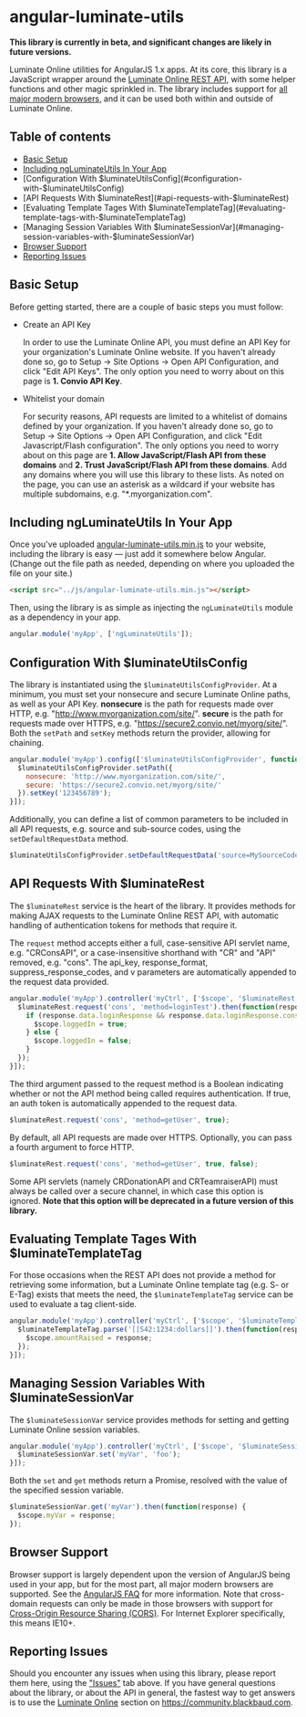 # angular-luminate-utils

**This library is currently in beta, and significant changes are likely in future versions.**

Luminate Online utilities for AngularJS 1.x apps. At its core, this library is a JavaScript wrapper around 
the [Luminate Online REST API](http://open.convio.com/api), with some helper functions and other magic 
sprinkled in. The library includes support for [all major modern browsers](#browser-support), and it can be 
used both within and outside of Luminate Online.

## Table of contents

- [Basic Setup](#basic-setup)
- [Including ngLuminateUtils In Your App](#including-ngLuminateUtils-in-your-app)
- [Configuration With $luminateUtilsConfig](#configuration-with-$luminateUtilsConfig)
- [API Requests With $luminateRest](#api-requests-with-$luminateRest)
- [Evaluating Template Tages With $luminateTemplateTag](#evaluating-template-tags-with-$luminateTemplateTag)
- [Managing Session Variables With $luminateSessionVar](#managing-session-variables-with-$luminateSessionVar)
- [Browser Support](#browser-support)
- [Reporting Issues](#reporting-issues)

## Basic Setup

Before getting started, there are a couple of basic steps you must follow:

 * Create an API Key
   
   In order to use the Luminate Online API, you must define an API Key for your organization's Luminate Online 
   website. If you haven't already done so, go to Setup -> Site Options -> Open API Configuration, and click 
   "Edit API Keys". The only option you need to worry about on this page is **1. Convio API Key**.
 
 * Whitelist your domain
   
   For security reasons, API requests are limited to a whitelist of domains defined by your organization. If you 
   haven't already done so, go to Setup -> Site Options -> Open API Configuration, and click 
   "Edit Javascript/Flash configuration". The only options you need to worry about on this page are 
   **1. Allow JavaScript/Flash API from these domains** and **2. Trust JavaScript/Flash API from these domains**. 
   Add any domains where you will use this library to these lists. As noted on the page, you can use an asterisk 
   as a wildcard if your website has multiple subdomains, e.g. "\*.myorganization.com".

## Including ngLuminateUtils In Your App

Once you've uploaded 
[angular-luminate-utils.min.js](https://github.com/noahcooper/angular-luminate-utils/blob/master/angular-luminate-utils.min.js) 
to your website, including the library is easy &mdash; just add it somewhere below Angular. 
(Change out the file path as needed, depending on where you uploaded the file on your site.)

```  html
<script src="../js/angular-luminate-utils.min.js"></script>
```

Then, using the library is as simple as injecting the `ngLuminateUtils` module as a dependency in your app.

``` js
angular.module('myApp', ['ngLuminateUtils']);
```

## Configuration With $luminateUtilsConfig

The library is instantiated using the `$luminateUtilsConfigProvider`. At a minimum, you must set your 
nonsecure and secure Luminate Online paths, as well as your API Key. **nonsecure** is the path for requests 
made over HTTP, e.g. "http://www.myorganization.com/site/". **secure** is the path for requests made over HTTPS, 
e.g. "https://secure2.convio.net/myorg/site/". Both the `setPath` and `setKey` methods return the provider, 
allowing for chaining.

``` js
angular.module('myApp').config(['$luminateUtilsConfigProvider', function($luminateUtilsConfigProvider) {
  $luminateUtilsConfigProvider.setPath({
    nonsecure: 'http://www.myorganization.com/site/', 
    secure: 'https://secure2.convio.net/myorg/site/'
  }).setKey('123456789');
}]);
```

Additionally, you can define a list of common parameters to be included in all API requests, e.g. source and 
sub-source codes, using the `setDefaultRequestData` method.

``` js
$luminateUtilsConfigProvider.setDefaultRequestData('source=MySourceCode');
```

## API Requests With $luminateRest

The `$luminateRest` service is the heart of the library. It provides methods for making AJAX requests to the 
Luminate Online REST API, with automatic handling of authentication tokens for methods that require it.

The `request` method accepts either a full, case-sensitive API servlet name, e.g. "CRConsAPI", or a 
case-insensitive shorthand with "CR" and "API" removed, e.g. "cons". The api_key, response_format, 
suppress_response_codes, and v parameters are automatically appended to the request data provided.

``` js
angular.module('myApp').controller('myCtrl', ['$scope', '$luminateRest', function($scope, $luminateRest) {
  $luminateRest.request('cons', 'method=loginTest').then(function(response) {
    if (response.data.loginResponse && response.data.loginResponse.cons_id && response.data.loginResponse.cons_id > 0) {
      $scope.loggedIn = true;
    } else {
      $scope.loggedIn = false;
    }
  });
}]);
```

The third argument passed to the request method is a Boolean indicating whether or not the API method being 
called requires authentication. If true, an auth token is automatically appended to the request data.

``` js
$luminateRest.request('cons', 'method=getUser', true);
```

By default, all API requests are made over HTTPS. Optionally, you can pass a fourth argument to force HTTP.

``` js
$luminateRest.request('cons', 'method=getUser', true, false);
```

Some API servlets (namely CRDonationAPI and CRTeamraiserAPI) must always be called over a secure channel, in 
which case this option is ignored. **Note that this option will be deprecated in a future version of this library.**

## Evaluating Template Tages With $luminateTemplateTag

For those occasions when the REST API does not provide a method for retrieving some information, but a Luminate Online 
template tag (e.g. S- or E-Tag) exists that meets the need, the `$luminateTemplateTag` service can be used to 
evaluate a tag client-side. 

``` js
angular.module('myApp').controller('myCtrl', ['$scope', '$luminateTemplateTag', function($scope, $luminateTemplateTag) {
  $luminateTemplateTag.parse('[[S42:1234:dollars]]').then(function(response) {
    $scope.amountRaised = response;
  });
}]);
```

## Managing Session Variables With $luminateSessionVar

The `$luminateSessionVar` service provides methods for setting and getting Luminate Online session variables.

``` js
angular.module('myApp').controller('myCtrl', ['$scope', '$luminateSessionVar', function($scope, $luminateSessionVar) {
  $luminateSessionVar.set('myVar', 'foo');
}]);
```

Both the `set` and `get` methods return a Promise, resolved with the value of the specified session variable.

``` js
$luminateSessionVar.get('myVar').then(function(response) {
  $scope.myVar = response;
});
```

## Browser Support

Browser support is largely dependent upon the version of AngularJS being used in your app, but for the most part, 
all major modern browsers are supported. See the [AngularJS FAQ](https://docs.angularjs.org/misc/faq#what-browsers-does-angularjs-work-with-) 
for more information. Note that cross-domain requests can only be made in those browsers with support for 
[Cross-Origin Resource Sharing (CORS)](http://www.w3.org/TR/cors/). For Internet Explorer specifically, this means IE10+.

## Reporting Issues

Should you encounter any issues when using this library, please report them here, using the 
["Issues"](https://github.com/noahcooper/angular-luminate-utils/issues) tab above. If you have general 
questions about the library, or about the API in general, the fastest way to get answers is to use 
the [Luminate Online](https://community.blackbaud.com/products/luminate) section on 
https://community.blackbaud.com.